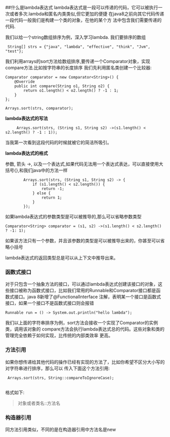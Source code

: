 ##什么是lambda表达式
lambda表达式是一段可以传递的代码，它可以被执行一次或者多次.lambda和匿名内类类似,但它更加的便捷
在java8之前向其它代码传递一段代码一般我们是构建一个类的对象，在他的某个方
法中包含我们需要传递的代码.

我们以给一个string数组排序为例，深入学习lambda.
我们要排序的数组
```
 String[] strs = {"java", "lambda", "effective", "think", "Jvm", "test"};
```

我们利用arrays的sort方法给数组排序,要传递一个Comparator对象，实现compare方法.比如按字符串的长度排序
我们先利用匿名类创建一个比较器:
```
Comparator comparator = new Comparator<String>() {
    @Override
    public int compare(String o1, String o2) {
        return o1.length() < o2.length() ? -1 : 1;
    }
};

Arrays.sort(strs, comparator);
```
**lambda表达式的写法**

         Arrays.sort(strs, (String s1, String s2) ->(s1.length() < s2.length() ? -1 : 1));
         
当我第一次看到这段代码的时候就被它的简洁所吸引。
         
**lambda表达式的格式**

参数, 箭头 ->, 以及一个表达式,如果代码无法用一个表达式表达，可以直接使用大括号{},和我们java中的方法一样
```
        Arrays.sort(strs, (String s1, String s2) -> {
            if (s1.length() < s2.length()) {
                return -1;
            } else {
                return 1;
            }
        });
```
如果lambda表达式的参数类型是可以被推导的,那么可以省略参数类型
```
Comparator<String> comparator = (s1, s2) ->(s1.length() < s2.length() ? -1: 1);
```
如果该方法只有一个参数，并且该参数的类型是可以被推导出来的，你甚至可以省略小括号

lambda表达式的返回类型总是可以从上下文中推导出来。

### 函数式接口
对于只包含一个抽象方法的接口，可以通过lambda表达式创建该接口的对象，这些接口被称为函数式接口，比如我们常用的Runnable和Comparator接口都是函数式接口。java 8新增了@FunctionalInterface
注解，表明某一个接口是函数式接口，如果一个接口不是函数式接口则会报错

```
Runnable run = () -> System.out.println("hello lambda");

```

我们以上面的字符串排序为例，sort方法会接收一个实现了Comparator<String>的实例类，调用该对象的
compare方法会执行lambda表达式总的代码。这些对象和类的管理完全依赖于如何实现，比传统的内部类效率
更高。

### 方法引用
如果你想传递给其他代码的操作已经有实现的方法了，比如你希望不区分大小写的对字符串进行排序，那么可以
传入下面这个方法引用:
```
 Arrays.sort(strs, String::compareToIgnoreCase);
 
```
格式如下:
>对象或者类名::方法名

### 构造器引用
同方法引用类似，不同的是在构造器引用中方法名是new


